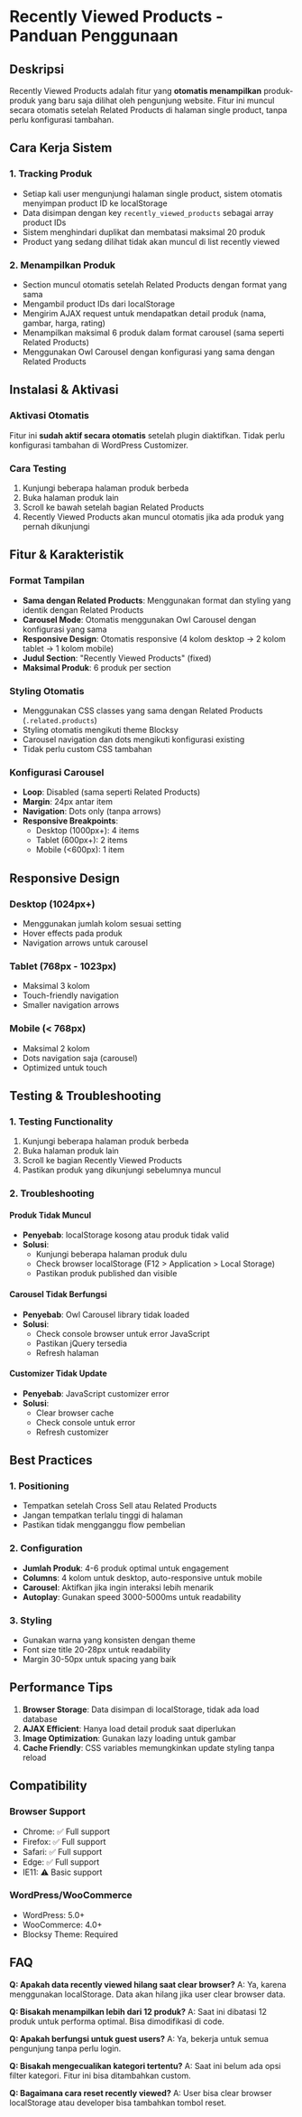# Recently Viewed Products - Panduan Penggunaan

## Deskripsi

Recently Viewed Products adalah fitur yang **otomatis menampilkan** produk-produk yang baru saja dilihat oleh pengunjung website. Fitur ini muncul secara otomatis setelah Related Products di halaman single product, tanpa perlu konfigurasi tambahan.

## Cara Kerja Sistem

### 1. Tracking Produk

- Setiap kali user mengunjungi halaman single product, sistem otomatis menyimpan product ID ke localStorage
- Data disimpan dengan key `recently_viewed_products` sebagai array product IDs
- Sistem menghindari duplikat dan membatasi maksimal 20 produk
- Product yang sedang dilihat tidak akan muncul di list recently viewed

### 2. Menampilkan Produk

- Section muncul otomatis setelah Related Products dengan format yang sama
- Mengambil product IDs dari localStorage
- Mengirim AJAX request untuk mendapatkan detail produk (nama, gambar, harga, rating)
- Menampilkan maksimal 6 produk dalam format carousel (sama seperti Related Products)
- Menggunakan Owl Carousel dengan konfigurasi yang sama dengan Related Products

## Instalasi & Aktivasi

### Aktivasi Otomatis

Fitur ini **sudah aktif secara otomatis** setelah plugin diaktifkan. Tidak perlu konfigurasi tambahan di WordPress Customizer.

### Cara Testing

1. Kunjungi beberapa halaman produk berbeda
2. Buka halaman produk lain
3. Scroll ke bawah setelah bagian Related Products
4. Recently Viewed Products akan muncul otomatis jika ada produk yang pernah dikunjungi

## Fitur & Karakteristik

### Format Tampilan

- **Sama dengan Related Products**: Menggunakan format dan styling yang identik dengan Related Products
- **Carousel Mode**: Otomatis menggunakan Owl Carousel dengan konfigurasi yang sama
- **Responsive Design**: Otomatis responsive (4 kolom desktop → 2 kolom tablet → 1 kolom mobile)
- **Judul Section**: "Recently Viewed Products" (fixed)
- **Maksimal Produk**: 6 produk per section

### Styling Otomatis

- Menggunakan CSS classes yang sama dengan Related Products (`.related.products`)
- Styling otomatis mengikuti theme Blocksy
- Carousel navigation dan dots mengikuti konfigurasi existing
- Tidak perlu custom CSS tambahan

### Konfigurasi Carousel

- **Loop**: Disabled (sama seperti Related Products)
- **Margin**: 24px antar item
- **Navigation**: Dots only (tanpa arrows)
- **Responsive Breakpoints**:
  - Desktop (1000px+): 4 items
  - Tablet (600px+): 2 items
  - Mobile (<600px): 1 item

## Responsive Design

### Desktop (1024px+)

- Menggunakan jumlah kolom sesuai setting
- Hover effects pada produk
- Navigation arrows untuk carousel

### Tablet (768px - 1023px)

- Maksimal 3 kolom
- Touch-friendly navigation
- Smaller navigation arrows

### Mobile (< 768px)

- Maksimal 2 kolom
- Dots navigation saja (carousel)
- Optimized untuk touch

## Testing & Troubleshooting

### 1. Testing Functionality

1. Kunjungi beberapa halaman produk berbeda
2. Buka halaman produk lain
3. Scroll ke bagian Recently Viewed Products
4. Pastikan produk yang dikunjungi sebelumnya muncul

### 2. Troubleshooting

#### Produk Tidak Muncul

- **Penyebab**: localStorage kosong atau produk tidak valid
- **Solusi**:
  - Kunjungi beberapa halaman produk dulu
  - Check browser localStorage (F12 > Application > Local Storage)
  - Pastikan produk published dan visible

#### Carousel Tidak Berfungsi

- **Penyebab**: Owl Carousel library tidak loaded
- **Solusi**:
  - Check console browser untuk error JavaScript
  - Pastikan jQuery tersedia
  - Refresh halaman

#### Customizer Tidak Update

- **Penyebab**: JavaScript customizer error
- **Solusi**:
  - Clear browser cache
  - Check console untuk error
  - Refresh customizer

## Best Practices

### 1. Positioning

- Tempatkan setelah Cross Sell atau Related Products
- Jangan tempatkan terlalu tinggi di halaman
- Pastikan tidak mengganggu flow pembelian

### 2. Configuration

- **Jumlah Produk**: 4-6 produk optimal untuk engagement
- **Columns**: 4 kolom untuk desktop, auto-responsive untuk mobile
- **Carousel**: Aktifkan jika ingin interaksi lebih menarik
- **Autoplay**: Gunakan speed 3000-5000ms untuk readability

### 3. Styling

- Gunakan warna yang konsisten dengan theme
- Font size title 20-28px untuk readability
- Margin 30-50px untuk spacing yang baik

## Performance Tips

1. **Browser Storage**: Data disimpan di localStorage, tidak ada load database
2. **AJAX Efficient**: Hanya load detail produk saat diperlukan
3. **Image Optimization**: Gunakan lazy loading untuk gambar
4. **Cache Friendly**: CSS variables memungkinkan update styling tanpa reload

## Compatibility

### Browser Support

- Chrome: ✅ Full support
- Firefox: ✅ Full support
- Safari: ✅ Full support
- Edge: ✅ Full support
- IE11: ⚠️ Basic support

### WordPress/WooCommerce

- WordPress: 5.0+
- WooCommerce: 4.0+
- Blocksy Theme: Required

## FAQ

**Q: Apakah data recently viewed hilang saat clear browser?**
A: Ya, karena menggunakan localStorage. Data akan hilang jika user clear browser data.

**Q: Bisakah menampilkan lebih dari 12 produk?**
A: Saat ini dibatasi 12 produk untuk performa optimal. Bisa dimodifikasi di code.

**Q: Apakah berfungsi untuk guest users?**
A: Ya, bekerja untuk semua pengunjung tanpa perlu login.

**Q: Bisakah mengecualikan kategori tertentu?**
A: Saat ini belum ada opsi filter kategori. Fitur ini bisa ditambahkan custom.

**Q: Bagaimana cara reset recently viewed?**
A: User bisa clear browser localStorage atau developer bisa tambahkan tombol reset.
